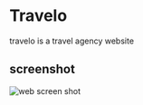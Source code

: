 # Travelo
travelo is a travel agency website

## screenshot
![web screen shot](https://user-images.githubusercontent.com/73739199/192137722-e467cf0b-9399-4c4c-b237-5e9a28933fc6.png)
